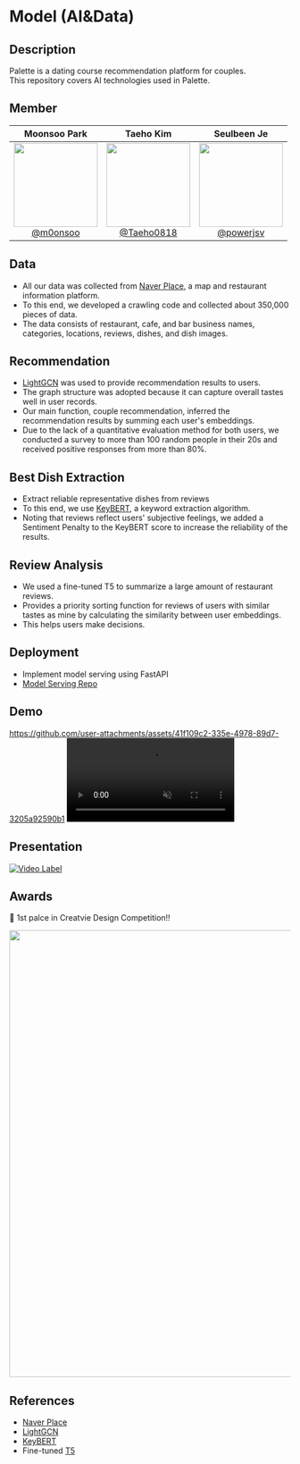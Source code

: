 # Model (AI&Data)

## Description

Palette is a dating course recommendation platform for couples. <br>
This repository covers AI technologies used in Palette.

## Member

<div align="center">

| **Moonsoo Park** | **Taeho Kim** | **Seulbeen Je** |
| :------: |  :------: | :------: |
| [<img src="https://avatars.githubusercontent.com/m0onsoo" height=150 width=150> <br/> @m0onsoo](https://github.com/m0onsoo) | [<img src="https://avatars.githubusercontent.com/Taeho0818" height=150 width=150> <br/> @Taeho0818](https://github.com/Taeho0818) | [<img src="https://avatars.githubusercontent.com/powerjsv?" height=150 width=150> <br/> @powerjsv](https://github.com/powerjsv) |

</div>

## Data

- All our data was collected from [Naver Place](https://map.naver.com/p/entry/place/1359279525?c=15.00,0,0,0,dh&placePath=/home), a map and restaurant information platform.
- To this end, we developed a crawling code and collected about 350,000 pieces of data.
- The data consists of restaurant, cafe, and bar business names, categories, locations, reviews, dishes, and dish images.

## Recommendation

- [LightGCN](https://github.com/gusye1234/LightGCN-PyTorch) was used to provide recommendation results to users.
- The graph structure was adopted because it can capture overall tastes well in user records.
- Our main function, couple recommendation, inferred the recommendation results by summing each user's embeddings.
- Due to the lack of a quantitative evaluation method for both users, we conducted a survey to more than 100 random people in their 20s and received positive responses from more than 80%.

## Best Dish Extraction

- Extract reliable representative dishes from reviews
- To this end, we use [KeyBERT](https://github.com/MaartenGr/KeyBERT), a keyword extraction algorithm.
- Noting that reviews reflect users' subjective feelings, we added a Sentiment Penalty to the KeyBERT score to increase the reliability of the results.

## Review Analysis

- We used a fine-tuned T5 to summarize a large amount of restaurant reviews.
- Provides a priority sorting function for reviews of users with similar tastes as mine by calculating the similarity between user embeddings.
- This helps users make decisions.

## Deployment

- Implement model serving using FastAPI
- [Model Serving Repo](https://github.com/SJU-Capstone-DS-DayOne/Model_serving)

## Demo



https://github.com/user-attachments/assets/41f109c2-335e-4978-89d7-3205a92590b1
<video class="video" autoplay muted controls>
    <source type="video/mp4" src="https://github.com/user-attachments/assets/41f109c2-335e-4978-89d7-3205a92590b1" >
</video>


## Presentation

[![Video Label](https://img.youtube.com/vi/nPBuqKDOywo/sddefault.jpg)](https://www.youtube.com/watch?v=nPBuqKDOywo)

## Awards

🎉 1st palce in Creatvie Design Competition!!

<img src="https://github.com/user-attachments/assets/8f12fc84-94c9-49a4-b22d-d8aabcf863e3" width="600" height="800" />

## References

- [Naver Place](https://map.naver.com/p/entry/place)
- [LightGCN](https://github.com/gusye1234/LightGCN-PyTorch)
- [KeyBERT](https://github.com/MaartenGr/KeyBERT)
- Fine-tuned [T5](https://huggingface.co/eenzeenee/t5-base-korean-summarization)
